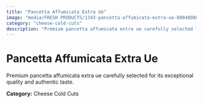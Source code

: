 ```yaml
---
title: "Pancetta Affumicata Extra Ue"
image: "media/FRESH PRODUCTS/1343-pancetta-affumicata-extra-ue-00048088.jpg"
category: "cheese-cold-cuts"
description: "Premium pancetta affumicata extra ue carefully selected for its exceptional quality and authentic taste."
---
```


# Pancetta Affumicata Extra Ue

Premium pancetta affumicata extra ue carefully selected for its exceptional quality and authentic taste.

**Category:** Cheese Cold Cuts
